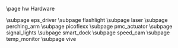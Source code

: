 \page hw Hardware

\subpage eps_driver
\subpage flashlight
\subpage laser
\subpage perching_arm
\subpage picoflexx
\subpage pmc_actuator
\subpage signal_lights
\subpage smart_dock
\subpage speed_cam
\subpage temp_monitor
\subpage vive
